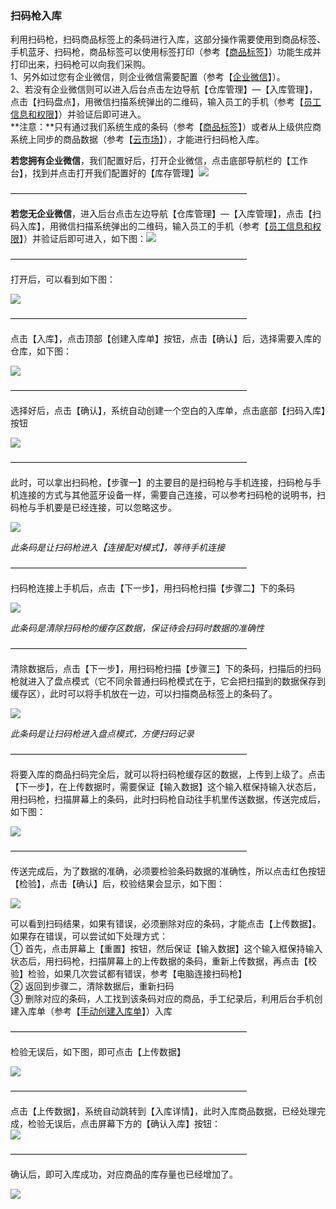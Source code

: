 ### 扫码枪入库

利用扫码枪，扫码商品标签上的条码进行入库，这部分操作需要使用到商品标签、手机蓝牙、扫码枪，商品标签可以使用标签打印（参考【[商品标签](/标签/shang-pin-biao-qian.md)】）功能生成并打印出来，扫码枪可以向我们采购。  
1、另外如过您有企业微信，则企业微信需要配置（参考【[企业微信](/wei-xin-he-qi-ye-wei-xin.md)】）。  
2、若没有企业微信则可以进入后台点击左边导航【仓库管理】—【入库管理】，点击【扫码盘点】，用微信扫描系统弹出的二维码，输入员工的手机（参考【[员工信息和权限](/员工信息.md)】）并验证后即可进入。  
**注意：**只有通过我们系统生成的条码（参考【[商品标签](/标签/shang-pin-biao-qian.md)】）或者从上级供应商系统上同步的商品数据（参考【[云市场](/yun-shi-chang.md)】），才能进行扫码枪入库。

**若您拥有企业微信**，我们配置好后，打开企业微信，点击底部导航栏的【工作台】，找到并点击打开我们配置好的【库存管理】![](/assets/smqrk-1.png)

———————————————————————————

**若您无企业微信**，进入后台点击左边导航【仓库管理】—【入库管理】，点击【扫码入库】，用微信扫描系统弹出的二维码，输入员工的手机（参考【[员工信息和权限](/员工信息.md)】）并验证后即可进入，如下图：![](/assets/smqrk-15.png)

———————————————————————————

打开后，可以看到如下图：

![](/assets/smqrk-2.png)

———————————————————————————

点击【入库】，点击顶部【创建入库单】按钮，点击【确认】后，选择需要入库的仓库，如下图：

![](/assets/smqrk-3.png)

———————————————————————————

选择好后，点击【确认】，系统自动创建一个空白的入库单，点击底部【扫码入库】按钮

![](/assets/smqrk-4.png)

———————————————————————————

此时，可以拿出扫码枪，【步骤一】的主要目的是扫码枪与手机连接，扫码枪与手机连接的方式与其他蓝牙设备一样，需要自己连接，可以参考扫码枪的说明书，扫码枪与手机要是已经连接，可以忽略这步。

![](/assets/smqrk-5.png)

_此条码是让扫码枪进入【连接配对模式】，等待手机连接_

———————————————————————————

扫码枪连接上手机后，点击【下一步】，用扫码枪扫描【步骤二】下的条码

![](/assets/smqrk-6.png)

_此条码是清除扫码枪的缓存区数据，保证待会扫码时数据的准确性_

———————————————————————————

清除数据后，点击【下一步】，用扫码枪扫描【步骤三】下的条码，扫描后的扫码枪就进入了盘点模式（它不同余普通扫码枪模式在于，它会把扫描到的数据保存到缓存区），此时可以将手机放在一边，可以扫描商品标签上的条码了。

![](/assets/smqrk-7.png)

_此条码是让扫码枪进入盘点模式，方便扫码记录_

———————————————————————————

将要入库的商品扫码完全后，就可以将扫码枪缓存区的数据，上传到上级了。点击【下一步】，在上传数据时，需要保证【输入数据】这个输入框保持输入状态后，用扫码枪，扫描屏幕上的条码，此时扫码枪自动往手机里传送数据，传送完成后，如下图：

![](/assets/smqrk-8.png)

———————————————————————————

传送完成后，为了数据的准确，必须要检验条码数据的准确性，所以点击红色按钮【检验】，点击【确认】后，校验结果会显示，如下图：

![](/assets/smqrk-9.png)

可以看到扫码结果，如果有错误，必须删除对应的条码，才能点击【上传数据】。如果存在错误，可以尝试如下处理方式：  
① 首先，点击屏幕上【重置】按钮，然后保证【输入数据】这个输入框保持输入状态后，用扫码枪，扫描屏幕上的上传数据的条码，重新上传数据，再点击【校验】检验，如果几次尝试都有错误，参考【电脑连接扫码枪】  
② 返回到步骤二，清除数据后，重新扫码  
③ 删除对应的条码，人工找到该条码对应的商品，手工纪录后，利用后台手机创建入库单（参考【[手动创建入库单](#)】）入库

———————————————————————————

检验无误后，如下图，即可点击【上传数据】

![](/assets/smqrk-10.png)

———————————————————————————

点击【上传数据】，系统自动跳转到【入库详情】，此时入库商品数据，已经处理完成，检验无误后，点击屏幕下方的【确认入库】按钮：  
![](/assets/smqrk-12.png)

———————————————————————————

确认后，即可入库成功，对应商品的库存量也已经增加了。

![](/assets/smqrk-14.png)

